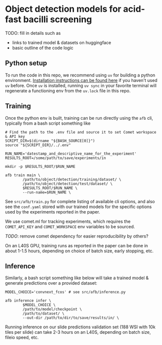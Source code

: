 # Object detection models for acid-fast bacilli screening

TODO: fill in details such as
- links to trained model & datasets on huggingface
- basic outline of the code logic

## Python setup
To run the code in this repo, we recommend using `uv` for building a python environment. [Installation instructions can be found here](https://docs.astral.sh/uv/getting-started/installation/) if you haven't used `uv` before. Once `uv` is installed, running `uv sync` in your favorite terminal will regenerate a functioning env from the `uv.lock` file in this repo.

## Training
Once the python env is built, training can be run directly using the `afb` cli, typically from a bash script something like
```
# Find the path to the .env file and source it to set Comet workspace & API key
SCRIPT_DIR=$(dirname "${BASH_SOURCE[0]}")
source "${SCRIPT_DIR}/../.env"

RUN_NAME='datestamp_and_descriptive_name_for_the_experiment'
RESULTS_ROOT=/some/path/to/save/experiments/in

mkdir -p $RESULTS_ROOT/$RUN_NAME

afb train main \
        /path/to/object/detection/training/dataset/ \
        /path/to/object/detection/test/dataset/ \
        $RESULTS_ROOT/$RUN_NAME \
        --run-name=$RUN_NAME \
```
See `src/afb/train.py` for complete listing of available cli options, and also see the `conf.yaml` stored with our trained models for the specific options used by the experiments reported in the paper.

We use comet.ml for tracking experiments, which requires the `COMET_API_KEY` and `COMET_WORKSPACE` env variables to be sourced.

_TODO_: remove comet dependency for easier reproducibility by others?

On an L40S GPU, training runs as reported in the paper can be done in about 1-1.5 hours, depending on choice of batch size, early stopping, etc.

## Inference
Similarly, a bash script something like below will take a trained model & generate predictions over a provided dataset:
```
MODEL_CHOICE='convnext_fcos' # see src/afb/inference.py

afb inference infer \
        $MODEL_CHOICE \
        /path/to/model/checkpoint \
        /path/to/dataset/ \
        --out-dir /path/to/dir/to/save/results/in/ \
```
Running inference on our slide predictions validation set (188 WSI with 10k tiles per slide) can take 2-3 hours on an L40S, depending on batch size, fileio speed, etc.

